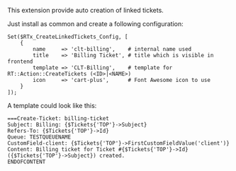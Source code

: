 This extension provide auto creation of linked tickets.

Just install as common and create a following configuration:

    Set($RTx_CreateLinkedTickets_Config, [
        {
            name     => 'clt-billing',    # internal name used
            title    => 'Billing Ticket', # title which is visible in frontend
            template => 'CLT-Billing',    # template for RT::Action::CreateTickets (<ID>|<NAME>)
            icon     => 'cart-plus',      # Font Awesome icon to use
        }
    ]);

A template could look like this:

    ===Create-Ticket: billing-ticket
    Subject: Billing: {$Tickets{'TOP'}->Subject}
    Refers-To: {$Tickets{'TOP'}->Id}
    Queue: TESTQUEUENAME
    CustomField-client: {$Tickets{'TOP'}->FirstCustomFieldValue('client')}
    Content: Billing ticket for Ticket #{$Tickets{'TOP'}->Id} ({$Tickets{'TOP'}->Subject}) created.
    ENDOFCONTENT
